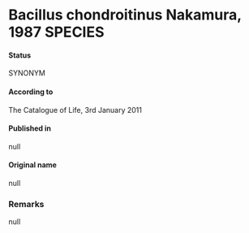 # Bacillus chondroitinus Nakamura, 1987 SPECIES

#### Status
SYNONYM

#### According to
The Catalogue of Life, 3rd January 2011

#### Published in
null

#### Original name
null

### Remarks
null